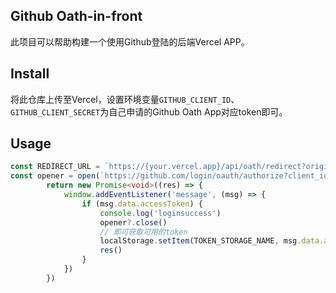 ## Github Oath-in-front

此项目可以帮助构建一个使用Github登陆的后端Vercel APP。

## Install
将此仓库上传至Vercel，设置环境变量`GITHUB_CLIENT_ID`、`GITHUB_CLIENT_SECRET`为自己申请的Github Oath App对应token即可。

## Usage

``` typescript
const REDIRECT_URL = `https://{your.vercel.app}/api/oath/redirect?origin=${window.origin}`
const opener = open(`https://github.com/login/oauth/authorize?client_id=${CLIENT_ID}&scope=repo&redirect_uri=${REDIRECT_URL}`, 'login',)
        return new Promise<void>((res) => {
            window.addEventListener('message', (msg) => {
                if (msg.data.accessToken) {
                    console.log('loginsuccess')
                    opener?.close()
                    // 即可获取可用的token
                    localStorage.setItem(TOKEN_STORAGE_NAME, msg.data.accessToken)
                    res()
                }
            })
        })
```
